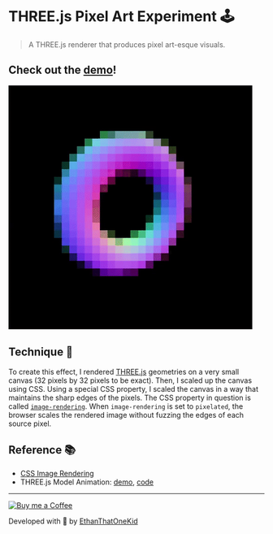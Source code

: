 # THREE.js Pixel Art Experiment 🕹

> A THREE.js renderer that produces pixel art-esque visuals.

## Check out the [demo][demo_url]!

![Demo][demo_gif]

## Technique 🎨

To create this effect, I rendered [THREE.js](https://threejs.org/) geometries on a very small canvas (32 pixels by 32 pixels to be exact).
Then, I scaled up the canvas using CSS.
Using a special CSS property, I scaled the canvas in a way that maintains the sharp edges of the pixels.
The CSS property in question is called [`image-rendering`](https://developer.mozilla.org/en-US/docs/Web/CSS/image-rendering).
When `image-rendering` is set to `pixelated`, the browser scales the rendered image without fuzzing the edges of each source pixel.

## Reference 📚

* [CSS Image Rendering](https://developer.mozilla.org/en-US/docs/Games/Techniques/Crisp_pixel_art_look)
* THREE.js Model Animation: [demo](https://threejs.org/examples/webgl_animation_skinning_blending.html), [code](https://github.com/mrdoob/three.js/blob/dev/examples/webgl_animation_skinning_blending.html)

---

[![Buy me a Coffee](https://img.shields.io/badge/buy%20me%20a-coffee-%23FF813F)][bmac]

Developed with 🧠 by [EthanThatOneKid][creator_site]

[bmac]: http://buymeacoff.ee/etok
[creator_site]: http://ethandavidson.com/
[demo_url]: https://ethanthatonekid.github.io/threejs-pixel-experiment/
[demo_gif]: demo.gif
